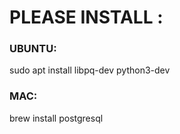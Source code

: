 # PLEASE INSTALL :

### UBUNTU:

sudo apt install libpq-dev python3-dev

### MAC:

brew install postgresql
